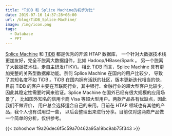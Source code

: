 ```yaml
---
title: "TiDB 和 Splice Machine的初步对比"
date: 2019-07-16 14:37:28+08:00
url: /blog/TiDB_Splice-Machine/
image: /img/icon.png
tags:
  - Database
  - PPT
---
```


[Splice Machine](https://github.com/splicemachine/spliceengine) 和 
[TiDB](https://github.com/pingcap/tidb) 都是优秀的开源 HTAP 数据库，
一个针对大数据技术栈更加友好，完全不脱离大数据组件，比如 Hadoop/HBase/Spark 。
另一个脱离了大数据技术栈，走自主研发(TiKV)。相比 TiDB 而言，Splice Machine 
具有更加完整的关系型数据库功能。奈何 Splice Machine 在国内的用户比较少，
导致了其知名度不如 TiDB 。TiDB 在国内拥有活跃的社区，版本更新迭代相当的快，
目前 TiDB 的客户主要在互联网行业，其中银行、金融行业的超大型客户比较少，
因此其稳定性需要时间来验证。Splice Machine 在国外已经有很大规模的应用场景了，
比如国外知名的信用卡商 Visa 等超大型用户。两款产品各有优缺点，因此我们不做评价，
用户总会选择适合自己的来用。目前在 HTAP 领域也有其他的产品，我个人也有试用过一些，
以后会整理出来进行分享。目前仅对这两款产品做一个简单的分析，仅供参考。

{{< zohoshow f9a26dec6f5c59a70462a95a19bc9ab75f343 >}}